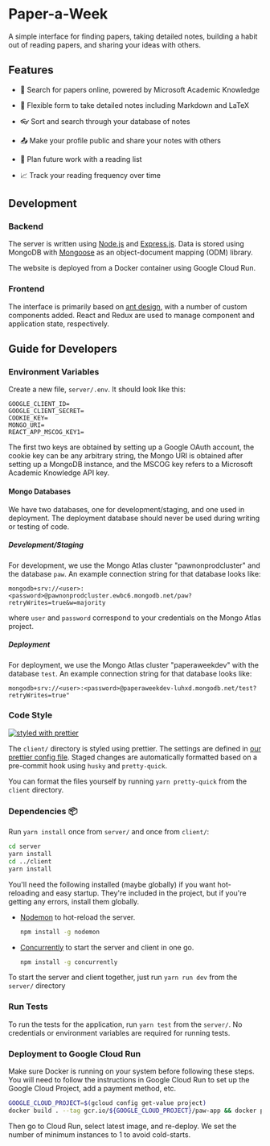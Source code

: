 # Paper-a-Week

A simple interface for finding papers, taking detailed notes, building a habit out of reading papers, and sharing your ideas with others.

## Features

- :mag_right: Search for papers online, powered by Microsoft Academic Knowledge

- :pencil: Flexible form to take detailed notes including Markdown and LaTeX

- :eyeglasses: Sort and search through your database of notes

- :outbox_tray: Make your profile public and share your notes with others

- :bookmark_tabs: Plan future work with a reading list

- :chart_with_upwards_trend: Track your reading frequency over time

## Development

### Backend

The server is written using [Node.js](https://nodejs.org/) and [Express.js](https://expressjs.com/). Data is stored using MongoDB with [Mongoose](https://mongoosejs.com/) as an object-document mapping (ODM) library.

The website is deployed from a Docker container using Google Cloud Run.

### Frontend

The interface is primarily based on [ant design](https://ant.design/), with a number of custom components added. React and Redux are used to manage component and application state, respectively.

## Guide for Developers

### Environment Variables

Create a new file, `server/.env`. It should look like this:

```text
GOOGLE_CLIENT_ID=
GOOGLE_CLIENT_SECRET=
COOKIE_KEY=
MONGO_URI=
REACT_APP_MSCOG_KEY1=
```

The first two keys are obtained by setting up a Google OAuth account, the cookie key can be any arbitrary string, the Mongo URI is obtained after setting up a MongoDB instance, and the MSCOG key refers to a Microsoft Academic Knowledge API key.

#### Mongo Databases

We have two databases, one for development/staging, and one used in deployment.
The deployment database should never be used during writing or testing of code.

##### Development/Staging

For development, we use the Mongo Atlas cluster "pawnonprodcluster" and the database
`paw`. An example connection string for that database looks like:

```text
mongodb+srv://<user>:<password>@pawnonprodcluster.ewbc6.mongodb.net/paw?retryWrites=true&w=majority
```

where `user` and `password` correspond to your credentials on the Mongo Atlas project.

##### Deployment

For deployment, we use the Mongo Atlas cluster "paperaweekdev" with the database `test`.
An example connection string for that database looks like:

```text
mongodb+srv://<user>:<password>@paperaweekdev-luhxd.mongodb.net/test?retryWrites=true"
```

### Code Style

[![styled with prettier](https://img.shields.io/badge/code_style-prettier-ff69b4.svg?style=flat-square)](https://github.com/prettier/prettier)

The `client/` directory is styled using prettier. The settings are defined in [our prettier config file](./client/.prettierrc.json). Staged changes are automatically formatted based on a pre-commit hook using `husky` and `pretty-quick`.

You can format the files yourself by running `yarn pretty-quick` from the `client` directory.

### Dependencies :package:

Run `yarn install` once from `server/` and once from `client/`:

```sh
cd server
yarn install
cd ../client
yarn install
```

You'll need the following installed (maybe globally) if you want hot-reloading and easy startup. They're included in the project, but if you're getting any errors, install them globally.

- [Nodemon](https://www.npmjs.com/package/nodemon) to hot-reload the server.

  ```sh
  npm install -g nodemon
  ```

- [Concurrently](https://www.npmjs.com/package/concurrently) to start the server and client in one go.

  ```sh
  npm install -g concurrently
  ```

To start the server and client together, just run `yarn run dev` from the `server/` directory

### Run Tests

To run the tests for the application, run `yarn test` from the `server/`. No credentials or environment variables are required for running tests.

### Deployment to Google Cloud Run

Make sure Docker is running on your system before following these steps. You will need to follow the instructions in Google Cloud Run to set up the Google Cloud Project, add a payment method, etc.

```sh
GOOGLE_CLOUD_PROJECT=$(gcloud config get-value project)
docker build . --tag gcr.io/${GOOGLE_CLOUD_PROJECT}/paw-app && docker push gcr.io/${GOOGLE_CLOUD_PROJECT}/paw-app
```

Then go to Cloud Run, select latest image, and re-deploy. We set the number of minimum instances to 1 to avoid cold-starts.
